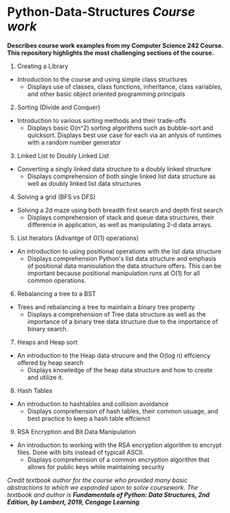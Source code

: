 # Python-Data-Structures <i>Course work</i>

<b>Describes course work examples from my Computer Science 242 Course. This repository highlights the most challenging sections of the course.</b>

1. Creating a Library
- Introduction to the course and using simple class structures
    - Displays use of classes, class functions, inheritance, class variables, and other basic object oriented           programming principals
    
2. Sorting (Divide and Conquer)
- Introduction to various sorting methods and their trade-offs
    - Displays basic O(n^2) sorting algorithms such as bubble-sort and quicksort. Displays best use case for        each via an anlysis of runtimes with a random number generator

3. Linked List to Doubly Linked List
- Converting a singly linked data structure to a doubly linked structure
    - Displays comprehension of both single linked list data structure as well as doubly linked list data             structures

4. Solving a grid (BFS vs DFS)
- Solving a 2d maze using both breadth first search and depth first search
    - Displays comprehension of stack and queue data structures, their difference in application, as well as        manipulating 2-d data arrays.

5. List Iterators (Advantge of O(1) operations)
- An introduction to using positional operations with the list data structure
    - Displays comprehension Python's list data structure and emphasis of positional data manioulation the data     structure offers. This can be important because positional manipulation runs at O(1) for all common             operations.

6. Rebalancing a tree to a BST
- Trees and rebalancing a tree to maintain a binary tree property
    - Displays a comprehension of Tree data structure as well as the importance of a binary tree data structure     due to the importance of binary search. 

7. Heaps and Heap sort
- An introduction to the Heap data strucure and the O(log n) effciency offered by heap search
  - Displays knowledge of the heap data structure and how to create and utilize it.

8. Hash Tables
- An introduction to hashtables and collision avoidance
    - Displays comprehension of hash tables, their common usuage, and best practice to keep a hash table             effcienct

9. RSA Encryption and Bit Data Manipulation
- An introduction to working with the RSA encryption algorithm to encrypt files. Done with bits instead of typicall ASCII.
    - Displays comprehension of a common encryption algorithm that allows for public keys while maintaining           security

<i> Credit textbook author for the course who provided many basic abstractions to which we expanded upon to solve coursework. The textbook and author is <b>Fundamentals of Python: Data Structures, 2nd Edition, by Lambert, 2019, Cengage Learning</b>. </i>
